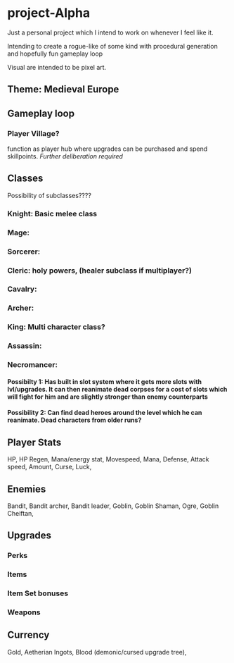# project-Alpha

Just a personal project which I intend to work on whenever I feel like it. 

Intending to create a rogue-like of some kind with procedural generation and hopefully fun gameplay loop

Visual are intended to be pixel art.


## Theme: Medieval Europe

## Gameplay loop
### Player Village?
function as player hub where upgrades can be purchased and spend skillpoints. *Further deliberation required*


## Classes
Possibility of subclasses????  
### Knight: Basic melee class 
### Mage:
### Sorcerer:
### Cleric: holy powers, (healer subclass if multiplayer?)
### Cavalry:
### Archer:
### King: Multi character class?
### Assassin:
### Necromancer: 
#### Possibilty 1: Has built in slot system where it gets more slots with lvl/upgrades. It can then reanimate dead corpses for a cost of slots which will fight for him and are slightly stronger than enemy counterparts
#### Possibility 2: Can find dead heroes around the level which he can reanimate. Dead characters from older runs?


## Player Stats
HP,
HP Regen,
Mana/energy stat,
Movespeed,
Mana,
Defense,
Attack speed,
Amount,
Curse,
Luck, 



## Enemies
Bandit, Bandit archer, Bandit leader, Goblin, Goblin Shaman, Ogre, Goblin Cheiftan, 

## Upgrades
### Perks

### Items

### Item Set bonuses 

### Weapons

## Currency
Gold,
Aetherian Ingots,
Blood (demonic/cursed upgrade tree), 


